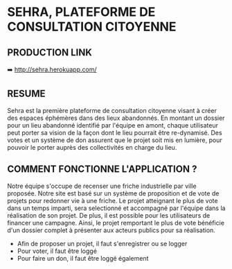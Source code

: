 # SEHRA, PLATEFORME DE CONSULTATION CITOYENNE

## PRODUCTION LINK

➡️ http://sehra.herokuapp.com/

## RESUME

Sehra est la première plateforme de consultation citoyenne visant à créer des espaces éphémères dans des lieux abandonnés.
En montant un dossier pour un lieu abandonné identifié par l'équipe en amont, chaque utilisateur peut porter sa vision de la façon dont le lieu pourrait être re-dynamisé. Des votes et un système de don assurent que le projet soit mis en lumière, pour pouvoir le porter auprès des collectivités en charge du lieu.

## COMMENT FONCTIONNE L'APPLICATION ?

Notre équipe s'occupe de recenser une friche industrielle par ville proposée.
Notre site est basé sur un système de proposition et de vote de projets pour redonner vie à une friche. Le projet atteignant le plus de vote dans un temps imparti, sera selectionné et accompagné par l'équipe dans la réalisation de son projet.
De plus, il est possible pour les utilisateurs de financer une campagne. Ainsi, le projet remportant le plus de vote bénéficie d'un dossier complet à présenter aux acteurs publics pour sa réalisation.

* Afin de proposer un projet, il faut s'enregistrer ou se logger
* Pour voter, il faut être loggé
* Pour faire un don, il faut être loggé également


